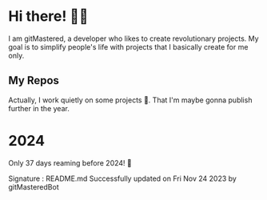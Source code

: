 
# Hi there! 🙋‍♂️
I am gitMastered, a developer who likes to create revolutionary projects.
My goal is to simplify people's life with projects that I basically create for me only.

## My Repos
Actually, I work quietly on some projects 👀. That I'm maybe gonna publish further in the year.

# 2024
Only 37 days reaming before 2024! 🙌

Signature : README.md Successfully updated on Fri Nov 24 2023 by gitMasteredBot

